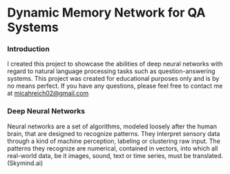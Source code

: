 # Dynamic Memory Network for QA Systems
### Introduction
I created this project to showcase the abilities of deep neural networks with regard to natural language processing tasks such as question-answering systems. 
This project was created for educational purposes only and is by no means perfect. If you have any questions, please feel free to contact me at micahreich02@gmail.com

### Deep Neural Networks
Neural networks are a set of algorithms, modeled loosely after the human brain, that are designed to recognize patterns. They interpret sensory data through a kind of machine perception, labeling or clustering raw input. The patterns they recognize are numerical, contained in vectors, into which all real-world data, be it images, sound, text or time series, must be translated.
(Skymind.ai)

